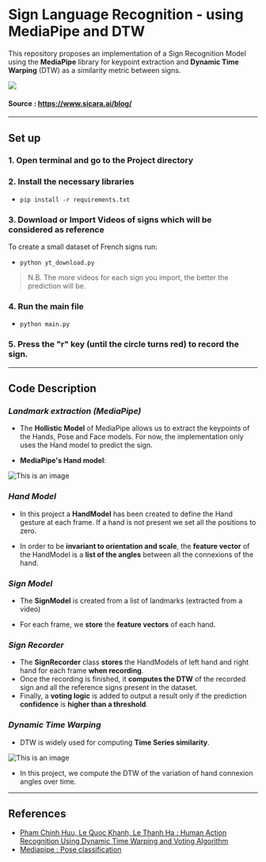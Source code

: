# Sign Language Recognition - using MediaPipe and DTW

This repository proposes an implementation of a Sign Recognition Model using the **MediaPipe** library 
for keypoint extraction and **Dynamic Time Warping** (DTW) as a similarity metric between signs.

![](https://media.giphy.com/media/4xQRRkUOgxox6ltTWs/giphy-downsized-large.gif)

#### Source : https://www.sicara.ai/blog/
___

## Set up

### 1. Open terminal and go to the Project directory

### 2. Install the necessary libraries

- ` pip install -r requirements.txt `

### 3. Download or Import Videos of signs which will be considered as reference
To create a small dataset of French signs run:

- ` python yt_download.py `
> N.B. The more videos for each sign you import, the better the prediction will be.

### 4. Run the main file

- ` python main.py `

### 5. Press the "r" key (until the circle turns red) to record the sign. 

___
## Code Description

### *Landmark extraction (MediaPipe)*

- The **Hollistic Model** of MediaPipe allows us to extract the keypoints of the Hands, Pose and Face models.
For now, the implementation only uses the Hand model to predict the sign.


- **MediaPipe's Hand model**:

![This is an image](https://google.github.io/mediapipe/images/mobile/hand_landmarks.png)


### *Hand Model*

- In this project a **HandModel** has been created to define the Hand gesture at each frame. 
If a hand is not present we set all the positions to zero.

- In order to be **invariant to orientation and scale**, the **feature vector** of the
HandModel is a **list of the angles** between all the connexions of the hand.

### *Sign Model*

- The **SignModel** is created from a list of landmarks (extracted from a video)

- For each frame, we **store** the **feature vectors** of each hand.

### *Sign Recorder*

- The **SignRecorder** class **stores** the HandModels of left hand and right hand for each frame **when recording**.
- Once the recording is finished, it **computes the DTW** of the recorded sign and 
all the reference signs present in the dataset.
- Finally, a **voting logic** is added to output a result only if the prediction **confidence** is **higher than a threshold**.

### *Dynamic Time Warping*

-  DTW is widely used for computing **Time Series similarity**.

![This is an image](https://www.researchgate.net/profile/Andrea-Cannata/publication/233751236/figure/fig4/AS:300128591204353@1448567640170/Difference-between-DTW-distance-and-Euclidean-distance-green-lines-represent-mapping.png)

- In this project, we compute the DTW of the variation of hand connexion angles over time.

___

## References

 - [Pham Chinh Huu, Le Quoc Khanh, Le Thanh Ha : Human Action Recognition Using Dynamic Time Warping and Voting Algorithm](https://www.researchgate.net/publication/290440452)
 - [Mediapipe : Pose classification](https://google.github.io/mediapipe/solutions/pose_classification.html)
